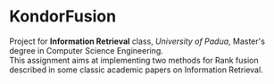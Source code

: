 # KondorFusion
Project for **Information Retrieval** class, _University of Padua_, Master's degree in Computer Science Engineering. <br>
This assignment aims at implementing two methods for Rank fusion described in some classic academic papers on Information Retrieval.

